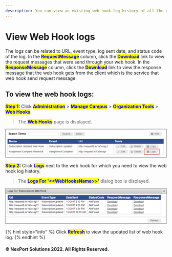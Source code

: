 ```yaml
---
description: You can view an existing web hook log history of all the organizations.
---
```


# View Web Hook logs

The logs can be related to URL, event type, log sent date, and status code of the log. In the <mark style="color:blue;">**RequestMessage**</mark> column, click the <mark style="color:blue;">**Download**</mark> link to view the request messages that were send through your web hook. In the <mark style="color:blue;">**ResponseMessage**</mark> column, click the <mark style="color:blue;">**Download**</mark> link to view the response message that the web hook gets from the client which is the service that web hook send request message.

## **To view the web hook logs:**

<mark style="color:blue;">**Step 1:**</mark> Click <mark style="color:blue;">**Administration**</mark> > <mark style="color:blue;">**Manage Campus**</mark> > <mark style="color:blue;">**Organization Tools**</mark> > <mark style="color:blue;">**Web Hooks**</mark>.

> The <mark style="color:blue;">**Web Hooks**</mark> page is displayed.

![](/.gitbook/assets/WebHooksL_Log_550x97.png)

<mark style="color:blue;">**Step 2:**</mark> Click <mark style="color:blue;">**Logs**</mark> next to the web hook for which you need to view the web hook log history.

> The <mark style="color:blue;">**Logs For '<\<WebHooksName>>'**</mark> <mark style="color:blue;"></mark><mark style="color:blue;"></mark> dialog box is displayed.

![](/.gitbook/assets/WebHookLogs_550x121.png)

{% hint style="info" %}
Click <mark style="color:blue;">**Refresh**</mark> to view the updated list of web hook log.
{% endhint %}

#### © NexPort Solutions 2022. All Rights Reserved.

